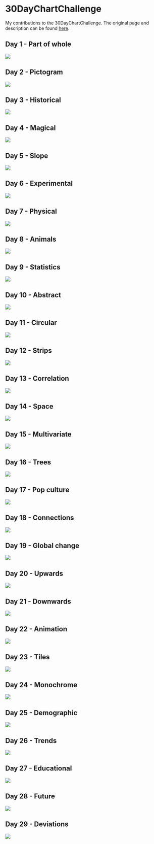 # 30DayChartChallenge
 
My contributions to the 30DayChartChallenge. The original page and description can be found [here](https://github.com/Z3tt/30DayChartChallenge_Collection2021).

## Day 1 - Part of whole

![](day01_part_of_whole/plot.png)

## Day 2 - Pictogram

![](day02_pictogram/plot.png)

## Day 3 - Historical

![](day03_historical/plot.png)

## Day 4 - Magical

![](day04_magical/plot.png)

## Day 5 - Slope

![](day05_slope/plot.png)

## Day 6 - Experimental

![](day06_experimental/plot.png)

## Day 7 - Physical

![](day07_physical/plot.png)

## Day 8 - Animals

![](day08_animals/plot.png)

## Day 9 - Statistics

![](day09_statistics/plot.png)

## Day 10 - Abstract

![](day10_abstract/plot.png)

## Day 11 - Circular

![](day11_circular/plot.png)

## Day 12 - Strips

![](day12_strip/plot.png)

## Day 13 - Correlation

![](day13_correlation/plot.png)

## Day 14 - Space

![](day14_space/plot.png)

## Day 15 - Multivariate

![](day15_multivariate/plot.png)

## Day 16 - Trees

![](day16_trees/plot.png)

## Day 17 - Pop culture

![](day17_pop_culture/plot.png)

## Day 18 - Connections

![](day18_connections/plot.png)

## Day 19 - Global change

![](day19_global_change/plot.png)

## Day 20 - Upwards

![](day20_upwards/plot.png)

## Day 21 - Downwards

![](day21_downwards/plot.png)

## Day 22 - Animation

![](day22_animation/plot.gif)

## Day 23 - Tiles

![](day23_tiles/plot.png)

## Day 24 - Monochrome

![](day24_monochrome/plot.png)

## Day 25 - Demographic

![](day25_demographic/plot.png)

## Day 26 - Trends

![](day26_trends/plot.png)

## Day 27 - Educational

![](day27_educational/plot.png)

## Day 28 - Future

![](day28_future/plot.png)

## Day 29 - Deviations

![](day29_deviations/plot.png)
